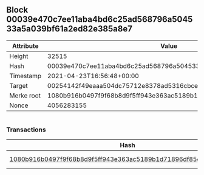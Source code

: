 ## Block 00039e470c7ee11aba4bd6c25ad568796a504533a5a039bf61a2ed82e385a8e7

Attribute | Value
--- | ---
Height | 32515
Hash | 00039e470c7ee11aba4bd6c25ad568796a504533a5a039bf61a2ed82e385a8e7
Timestamp | 2021-04-23T16:56:48+00:00
Target | 00254142f49eaaa504dc75712e8378ad5316cbcead634704b3734b6271167cc4
Merke root | 1080b916b0497f9f68b8d9f5ff943e363ac5189b1d71896df85e76650883d66f
Nonce | 4056283155

```

```

### Transactions

Hash | Amount
--- | ---
[1080b916b0497f9f68b8d9f5ff943e363ac5189b1d71896df85e76650883d66f](1080b916b0497f9f68b8d9f5ff943e363ac5189b1d71896df85e76650883d66f.md) | 10.00000000 SKEPTI 

